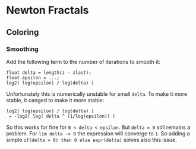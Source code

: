 # Newton Fractals

## Coloring

### Smoothing
Add the following term to the number of iterations to smooth it:
```
float delta = length(z - zlast);
float epsilon = ...;
log2( log(epsilon) / log(delta) )
```

Unfortunately this is numerically unstable for small `delta`.
To make it more stable, it canged to make it more stable:

```
log2( log(epsilon) / log(delta) )
 = -log2( log( delta ^ (1/log(epsilon)) )
```

So this works for fine for `0 < delta < epsilon`.
But `delta = 0` still remains a problem.
For `lim delta -> 0` the expression will converge to `1`.
So adding a simple `if(delta = 0) then 0 else expr(delta)` solves also this issue.
